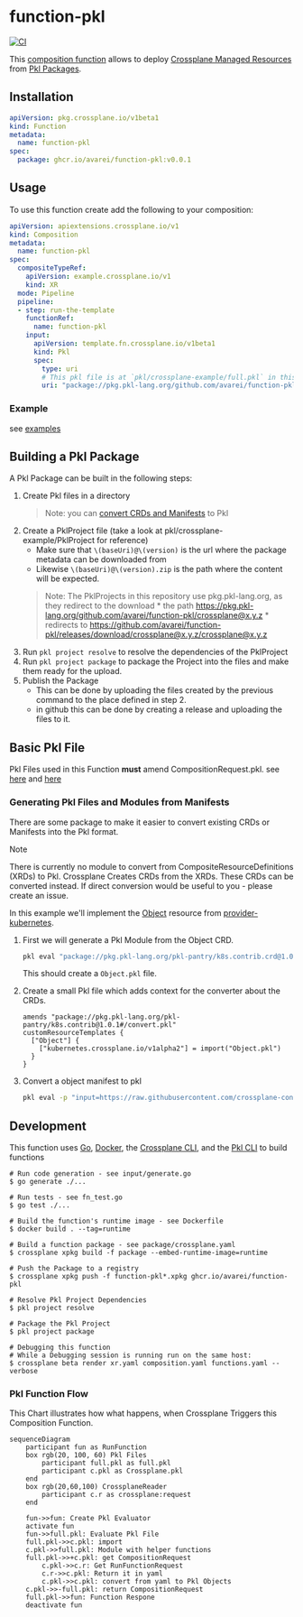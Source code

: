 # function-pkl
[![CI](https://github.com/Avarei/function-pkl/actions/workflows/ci.yml/badge.svg)](https://github.com/Avarei/function-pkl/actions/workflows/ci.yml)

This [composition function][functions] allows to deploy [Crossplane Managed Resources][crossplane] from [Pkl Packages][pkl].

## Installation
```yaml
apiVersion: pkg.crossplane.io/v1beta1
kind: Function
metadata:
  name: function-pkl
spec:
  package: ghcr.io/avarei/function-pkl:v0.0.1
```

## Usage
To use this function create add the following to your composition:
```yaml
apiVersion: apiextensions.crossplane.io/v1
kind: Composition
metadata:
  name: function-pkl
spec:
  compositeTypeRef:
    apiVersion: example.crossplane.io/v1
    kind: XR
  mode: Pipeline
  pipeline:
  - step: run-the-template
    functionRef:
      name: function-pkl
    input:
      apiVersion: template.fn.crossplane.io/v1beta1
      kind: Pkl
      spec:
        type: uri
        # This pkl file is at `pkl/crossplane-example/full.pkl` in this repo
        uri: "package://pkg.pkl-lang.org/github.com/avarei/function-pkl/crossplane-example@0.1.18#/full.pkl"
```

### Example
see [examples](./example/)

## Building a Pkl Package
A Pkl Package can be built in the following steps:
1. Create Pkl files in a directory
    > Note: you can [convert CRDs and Manifests](#generating-pkl-files-and-modules-from-manifests) to Pkl
1. Create a PklProject file (take a look at pkl/crossplane-example/PklProject for reference)
    * Make sure that `\(baseUri)@\(version)` is the url where the package metadata can be downloaded from
    * Likewise `\(baseUri)@\(version).zip` is the path where the content will be expected.
    > Note: The PklProjects in this repository use pkg.pkl-lang.org, as they redirect to the download
        * the path https://pkg.pkl-lang.org/github.com/avarei/function-pkl/crossplane@x.y.z
        * redirects to https://github.com/avarei/function-pkl/releases/download/crossplane@x.y.z/crossplane@x.y.z
1. Run `pkl project resolve` to resolve the dependencies of the PklProject
1. Run `pkl project package` to package the Project into the files and make them ready for the upload.
1. Publish the Package
    * This can be done by uploading the files created by the previous command to the place defined in step 2.
    * in github this can be done by creating a release and uploading the files to it.

## Basic Pkl File
Pkl Files used in this Function **must** amend CompositionRequest.pkl.
see [here](example/inline/composition.yaml) and [here](pkl/crossplane-example/full.pkl)

### Generating Pkl Files and Modules from Manifests
There are some package to make it easier to convert existing CRDs or Manifests into the Pkl format.
> [!NOTE]
> There is currently no module to convert from CompositeResourceDefinitions (XRDs) to Pkl.
> Crossplane Creates CRDs from the XRDs. These CRDs can be converted instead.
> If direct conversion would be useful to you - please create an issue.

In this example we'll implement the [Object][provider-kubernetes-object] resource from [provider-kubernetes][provider-kubernetes].

1. First we will generate a Pkl Module from the Object CRD.
   ```bash
   pkl eval "package://pkg.pkl-lang.org/pkl-pantry/k8s.contrib.crd@1.0.4#/generate.pkl" -m . -p source="https://raw.githubusercontent.com/crossplane-contrib/provider-kubernetes/main/package/crds/kubernetes.crossplane.io_objects.yaml"
   ```
   This should create a `Object.pkl` file.

1. Create a small Pkl file which adds context for the converter about the CRDs.
   ```pkl
   amends "package://pkg.pkl-lang.org/pkl-pantry/k8s.contrib@1.0.1#/convert.pkl"
   customResourceTemplates {
     ["Object"] {
       ["kubernetes.crossplane.io/v1alpha2"] = import("Object.pkl")
     }
   }
   ```

1. Convert a object manifest to pkl
   ```bash
   pkl eval -p "input=https://raw.githubusercontent.com/crossplane-contrib/provider-kubernetes/main/examples/object/object.yaml" -o example-object.pkl <CONVERT-FILE-FROM-PREVIOUS-STEP>.pkl
   ```

## Development
This function uses [Go][go], [Docker][docker], the [Crossplane CLI][cli], and the [Pkl CLI][pkl cli] to build functions

```shell
# Run code generation - see input/generate.go
$ go generate ./...

# Run tests - see fn_test.go
$ go test ./...

# Build the function's runtime image - see Dockerfile
$ docker build . --tag=runtime

# Build a function package - see package/crossplane.yaml
$ crossplane xpkg build -f package --embed-runtime-image=runtime

# Push the Package to a registry
$ crossplane xpkg push -f function-pkl*.xpkg ghcr.io/avarei/function-pkl

# Resolve Pkl Project Dependencies
$ pkl project resolve

# Package the Pkl Project
$ pkl project package

# Debugging this function
# While a Debugging session is running run on the same host:
$ crossplane beta render xr.yaml composition.yaml functions.yaml --verbose
```

### Pkl Function Flow
This Chart illustrates how what happens, when Crossplane Triggers this Composition Function.

```mermaid
sequenceDiagram
    participant fun as RunFunction
    box rgb(20, 100, 60) Pkl Files
        participant full.pkl as full.pkl
        participant c.pkl as Crossplane.pkl
    end
    box rgb(20,60,100) CrossplaneReader
        participant c.r as crossplane:request
    end

    fun->>fun: Create Pkl Evaluator
    activate fun
    fun->>full.pkl: Evaluate Pkl File
    full.pkl->>c.pkl: import
    c.pkl->>full.pkl: Module with helper functions
    full.pkl->>+c.pkl: get CompositionRequest
        c.pkl->>c.r: Get RunFunctionRequest
        c.r->>c.pkl: Return it in yaml
        c.pkl->>c.pkl: convert from yaml to Pkl Objects
    c.pkl->>-full.pkl: return CompositionRequest
    full.pkl->>fun: Function Respone
    deactivate fun
```


[functions]: https://docs.crossplane.io/latest/concepts/composition-functions
[go]: https://go.dev
[crossplane]: https://www.crossplane.io
[function guide]: https://docs.crossplane.io/knowledge-base/guides/write-a-composition-function-in-go
[package docs]: https://pkg.go.dev/github.com/crossplane/function-sdk-go
[docker]: https://www.docker.com
[cli]: https://docs.crossplane.io/latest/cli
[pkl]: https://pkl-lang.org
[pkl cli]: https://pkl-lang.org/main/current/pkl-cli/index.html#installation
[provider-kubernetes]: https://marketplace.upbound.io/providers/crossplane-contrib/provider-kubernetes/v0.13.0
[provider-kubernetes-object]: https://marketplace.upbound.io/providers/crossplane-contrib/provider-kubernetes/v0.13.0/resources/kubernetes.crossplane.io/Object/v1alpha2
